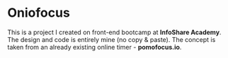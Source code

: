 # Oniofocus
This is a project I created on front-end bootcamp at **InfoShare Academy**. The design and code is entirely mine (no copy &amp; paste). The concept is taken from an already existing online timer - **pomofocus.io**.


